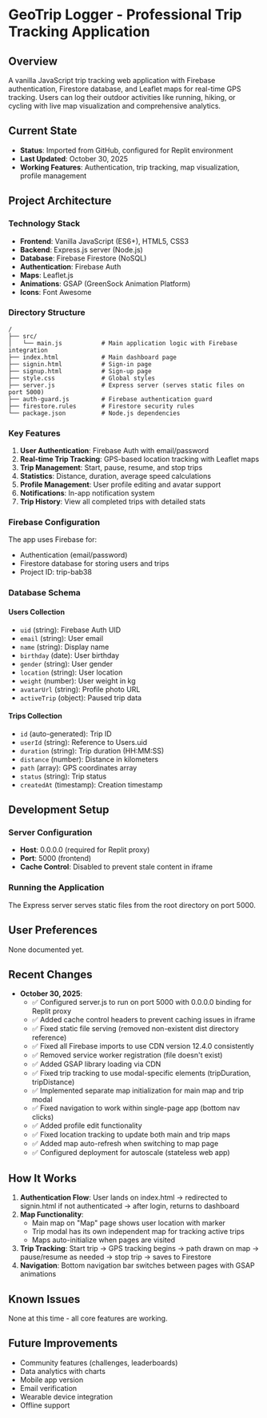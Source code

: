 # GeoTrip Logger - Professional Trip Tracking Application

## Overview
A vanilla JavaScript trip tracking web application with Firebase authentication, Firestore database, and Leaflet maps for real-time GPS tracking. Users can log their outdoor activities like running, hiking, or cycling with live map visualization and comprehensive analytics.

## Current State
- **Status**: Imported from GitHub, configured for Replit environment
- **Last Updated**: October 30, 2025
- **Working Features**: Authentication, trip tracking, map visualization, profile management

## Project Architecture

### Technology Stack
- **Frontend**: Vanilla JavaScript (ES6+), HTML5, CSS3
- **Backend**: Express.js server (Node.js)
- **Database**: Firebase Firestore (NoSQL)
- **Authentication**: Firebase Auth
- **Maps**: Leaflet.js
- **Animations**: GSAP (GreenSock Animation Platform)
- **Icons**: Font Awesome

### Directory Structure
```
/
├── src/
│   └── main.js           # Main application logic with Firebase integration
├── index.html            # Main dashboard page
├── signin.html           # Sign-in page
├── signup.html           # Sign-up page
├── style.css             # Global styles
├── server.js             # Express server (serves static files on port 5000)
├── auth-guard.js         # Firebase authentication guard
├── firestore.rules       # Firestore security rules
└── package.json          # Node.js dependencies
```

### Key Features
1. **User Authentication**: Firebase Auth with email/password
2. **Real-time Trip Tracking**: GPS-based location tracking with Leaflet maps
3. **Trip Management**: Start, pause, resume, and stop trips
4. **Statistics**: Distance, duration, average speed calculations
5. **Profile Management**: User profile editing and avatar support
6. **Notifications**: In-app notification system
7. **Trip History**: View all completed trips with detailed stats

### Firebase Configuration
The app uses Firebase for:
- Authentication (email/password)
- Firestore database for storing users and trips
- Project ID: trip-bab38

### Database Schema

#### Users Collection
- `uid` (string): Firebase Auth UID
- `email` (string): User email
- `name` (string): Display name
- `birthday` (date): User birthday
- `gender` (string): User gender
- `location` (string): User location
- `weight` (number): User weight in kg
- `avatarUrl` (string): Profile photo URL
- `activeTrip` (object): Paused trip data

#### Trips Collection
- `id` (auto-generated): Trip ID
- `userId` (string): Reference to Users.uid
- `duration` (string): Trip duration (HH:MM:SS)
- `distance` (number): Distance in kilometers
- `path` (array): GPS coordinates array
- `status` (string): Trip status
- `createdAt` (timestamp): Creation timestamp

## Development Setup

### Server Configuration
- **Host**: 0.0.0.0 (required for Replit proxy)
- **Port**: 5000 (frontend)
- **Cache Control**: Disabled to prevent stale content in iframe

### Running the Application
The Express server serves static files from the root directory on port 5000.

## User Preferences
None documented yet.

## Recent Changes
- **October 30, 2025**: 
  - ✅ Configured server.js to run on port 5000 with 0.0.0.0 binding for Replit proxy
  - ✅ Added cache control headers to prevent caching issues in iframe
  - ✅ Fixed static file serving (removed non-existent dist directory reference)
  - ✅ Fixed all Firebase imports to use CDN version 12.4.0 consistently
  - ✅ Removed service worker registration (file doesn't exist)
  - ✅ Added GSAP library loading via CDN
  - ✅ Fixed trip tracking to use modal-specific elements (tripDuration, tripDistance)
  - ✅ Implemented separate map initialization for main map and trip modal
  - ✅ Fixed navigation to work within single-page app (bottom nav clicks)
  - ✅ Added profile edit functionality
  - ✅ Fixed location tracking to update both main and trip maps
  - ✅ Added map auto-refresh when switching to map page
  - ✅ Configured deployment for autoscale (stateless web app)

## How It Works
1. **Authentication Flow**: User lands on index.html → redirected to signin.html if not authenticated → after login, returns to dashboard
2. **Map Functionality**: 
   - Main map on "Map" page shows user location with marker
   - Trip modal has its own independent map for tracking active trips
   - Maps auto-initialize when pages are visited
3. **Trip Tracking**: Start trip → GPS tracking begins → path drawn on map → pause/resume as needed → stop trip → saves to Firestore
4. **Navigation**: Bottom navigation bar switches between pages with GSAP animations

## Known Issues
None at this time - all core features are working.

## Future Improvements
- Community features (challenges, leaderboards)
- Data analytics with charts
- Mobile app version
- Email verification
- Wearable device integration
- Offline support
